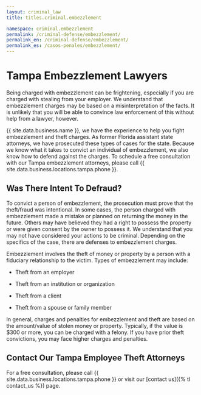 ```yaml
---
layout: criminal_law
title: titles.criminal.embezzlement

namespace: criminal.embezzlement
permalink: /criminal-defense/embezzlement/
permalink_en: /criminal-defense/embezzlement/
permalink_es: /casos-penales/embezzlement/
---
```


# Tampa Embezzlement Lawyers

Being charged with embezzlement can be frightening, especially if you are charged with stealing from your employer. We understand that embezzlement charges may be based on a misinterpretation of the facts. It is unlikely that you will be able to convince law enforcement of this without help from a lawyer, however.

{{ site.data.business.name }}, we have the experience to help you fight embezzlement and theft charges. As former Florida assistant state attorneys, we have prosecuted these types of cases for the state. Because we know what it takes to convict an individual of embezzlement, we also know how to defend against the charges. To schedule a free consultation with our Tampa embezzlement attorneys, please call {{ site.data.business.locations.tampa.phone }}.

## Was There Intent To Defraud?

To convict a person of embezzlement, the prosecution must prove that the theft/fraud was intentional. In some cases, the person charged with embezzlement made a mistake or planned on returning the money in the future. Others may have believed they had a right to possess the property or were given consent by the owner to possess it. We understand that you may not have considered your actions to be criminal. Depending on the specifics of the case, there are defenses to embezzlement charges.

Embezzlement involves the theft of money or property by a person with a fiduciary relationship to the victim. Types of embezzlement may include:

* Theft from an employer

* Theft from an institution or organization

* Theft from a client

* Theft from a spouse or family member

In general, charges and penalties for embezzlement and theft are based on the amount/value of stolen money or property. Typically, if the value is $300 or more, you can be charged with a felony. If you have prior theft convictions, you may face higher charges and penalties.

## Contact Our Tampa Employee Theft Attorneys

For a free consultation, please call {{ site.data.business.locations.tampa.phone }} or visit our [contact us]({% tl contact_us %}) page.
